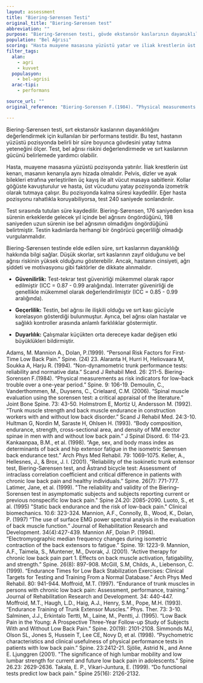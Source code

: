 ```yaml
---
layout: assessment
title: "Biering-Sørensen Testi"
original_title: "Biering-Sørensen test"
abbreviation: ""
purpose: "Biering-Sørensen testi, gövde ekstansör kaslarının dayanıklılığını değerlendirmek için kullanılan zamanlı bir ölçüdür. Hastalarda bel ağrısının insidansını ve oluşumunu tahmin etmeye yardımcı olmak için kullanılır."
population: "Bel Ağrısı"
scoring: "Hasta muayene masasına yüzüstü yatar ve iliak krestlerin üst kenarı masanın kenarıyla hizalanır. Alt vücut, sırasıyla pelvis, dizler ve ayak bilekleri etrafında üç kayışla masaya sabitlenir. Kollar göğüste kavuşturulmuş halde, hasta üst vücudu yatay pozisyonda izometrik olarak tutarken süre kaydedilir. Pozisyonu korumada zorluk yaşamayan hastalarda test 240 saniye sonra durdurulur."
filter_tags:
  alan:
    - agri
    - kuvvet
  populasyon:
    - bel-agrisi
  arac-tipi:
    - performans

source_url: ""
original_reference: "Biering-Sorensen F.(1984). “Physical measurements as risk indicators for low-back trouble over a one-year period.” Spine. 9: 106-19."

---
```



Biering-Sørensen testi, sırt ekstansör kaslarının dayanıklılığını değerlendirmek için kullanılan bir performans testidir. Bu test, hastanın yüzüstü pozisyonda belirli bir süre boyunca gövdesini yatay tutma yeteneğini ölçer. Test, bel ağrısı riskini değerlendirmede ve sırt kaslarının gücünü belirlemede yardımcı olabilir.


Hasta, muayene masasına yüzüstü pozisyonda yatırılır. İliak krestlerin üst kenarı, masanın kenarıyla aynı hizada olmalıdır. Pelvis, dizler ve ayak bilekleri etrafına yerleştirilen üç kayış ile alt vücut masaya sabitlenir. Kollar göğüste kavuşturulur ve hasta, üst vücudunu yatay pozisyonda izometrik olarak tutmaya çalışır. Bu pozisyonda kalma süresi kaydedilir. Eğer hasta pozisyonu rahatlıkla koruyabiliyorsa, test 240 saniyede sonlandırılır.


Test sırasında tutulan süre kaydedilir. Biering-Sørensen, 176 saniyeden kısa sürenin erkeklerde gelecek yıl içinde bel ağrısını öngördüğünü, 198 saniyeden uzun sürenin ise bel ağrısının olmadığını öngördüğünü belirtmiştir. Testin kadınlarda herhangi bir öngörücü geçerliliği olmadığı vurgulanmalıdır.


Biering-Sørensen testinde elde edilen süre, sırt kaslarının dayanıklılığı hakkında bilgi sağlar. Düşük skorlar, sırt kaslarının zayıf olduğunu ve bel ağrısı riskinin yüksek olduğunu gösterebilir. Ancak, hastanın cinsiyeti, ağrı şiddeti ve motivasyonu gibi faktörler de dikkate alınmalıdır.


*   **Güvenilirlik:** Test-tekrar test güvenirliği mükemmel olarak rapor edilmiştir (ICC = 0.87 - 0.99 aralığında). Interrater güvenirliği de genellikle mükemmel olarak değerlendirilmiştir (ICC = 0.85 - 0.99 aralığında).

*   **Geçerlilik:** Testin, bel ağrısı ile ilişkili olduğu ve sırt kası gücüyle korelasyon gösterdiği bulunmuştur. Ayrıca, bel ağrısı olan hastalar ve sağlıklı kontroller arasında anlamlı farklılıklar göstermiştir.

*   **Duyarlılık:** Çalışmalar küçükten orta dereceye kadar değişen etki büyüklükleri bildirmiştir.


Adams, M. Mannion A., Dolan, P.(1999). “Personal Risk Factors for First-Time Low Back Pain.” Spine. (24) 23.
Alaranta H, Hurri H, Heliovaara M, Soukka A, Harju R. (1994). “Non-dynamometric trunk performance tests: reliability and normative data.” Scand J Rehabil Med. 26: 211-5.
Biering-Sorensen F.(1984). “Physical measurements as risk indicators for low-back trouble over a one-year period.” Spine. 9: 106-19.
Demoulin, C., Vanderthommen, M., Duysens, C., Crielaard, C.M. (2006). “Spinal muscle evaluation using the sorensen test: a critical appraisal of the literature.” Joint Bone Spine. 73: 43-50.
Holmstrom E, Mortiz U, Andersson M. (1992). “Trunk muscle strength and back muscle endurance in construction workers with and without low back disorder.” Scand J Rehabil Med. 24:3-10.
Hultman G, Nordin M, Saraste H, Ohlsen H. (1993). “Body composition, endurance, strength, cross-sectional area, and density of MM erector spinae in men with and without low back pain.” J Spinal Disord. 6: 114-23.
Kankaanpaa, B.M., et al. (1998). “Age, sex, and body mass index as determinants of back and hip extensor fatigue in the isometric Sørensen back endurance test.” Arch Phys Med Rehabil. 79: 1069-1075.
Keller, A., Hellesnes, J., & Brox, J. I. (2001). “Reliability of the isokinetic trunk extensor test, Biering-Sørensen test, and Åstrand bicycle test: Assessment of intraclass correlation coefficient and critical difference in patients with chronic low back pain and healthy individuals.” Spine. 26(7): 771-777.
Latimer, Jane, et al. (1999). "The reliability and validity of the Biering–Sorensen test in asymptomatic subjects and subjects reporting current or previous nonspecific low back pain." Spine 24.20: 2085-2090.
Luoto, S., et al. (1995) "Static back endurance and the risk of low-back pain." Clinical biomechanics. 10.6: 323-324.
Mannion, A.F., Connolly, B., Wood, K., Dolan, P. (1997) “The use of surface EMG power spectral analysis in the evaluation of back muscle function.” Journal of Rehabilitation Research and Development. 34(4):427-439.
Mannion AF, Dolan P. (1994). “Electromyographic median frequency changes during isometric contraction of the back extensors to fatigue.” Spine. 19: 1223-9.
Mannion, A.F., Taimela, S., Muntener, M., Dvorak, J. (2001). “Active therapy for chronic low back pain part 1. Effects on back muscle activation, fatigability, and strength.” Spine. 26(8): 897-908.
McGill, S.M, Childs, A., Liebenson, C. (1999). “Endurance Times for Low Back Stabilization Exercises: Clinical Targets for Testing and Training From a Normal Database.” Arch Phys Med Rehabil. 80: 941-944.
Moffroid, M.T. (1997). “Endurance of trunk muscles in persons with chronic low back pain: Assessment, performance, training.” Journal of Rehabilitation Research and Development. 34: 440-447.
Moffroid, M.T., Haugh, L.D., Haig, A.J., Henry, S.M., Pope, M.H. (1993). “Endurance Training of Trunk Extensor Muscles.” Phys. Ther. 73: 3-10.
Salminen, J.J., Erkintalo Tertti, M., Laine, M., Pentti, J. (1995). “Low Back Pain in the Young: A Prospective Three-Year Follow-up Study of Subjects With and Without Low Back Pain.” Spine. 20(19): 2101-2108.
Simmonds MJ, Olson SL, Jones S, Hussein T, Lee CE, Novy D, et al. (1998). “Psychometric characteristics and clinical usefulness of physical performance tests in patients with low back pain.” Spine. 23:2412-21.
Sjölie, Astrid N., and Anne E. Ljunggren (2001). "The significance of high lumbar mobility and low lumbar strength for current and future low back pain in adolescents." Spine 26.23: 2629-2636.
Takala, E. P., Vikari-Juntura, E. (1999). “Do functional tests predict low back pain.” Spine 25(16): 2126-2132.
```